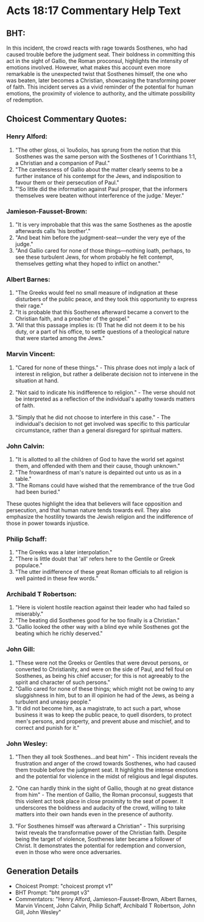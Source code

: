# Acts 18:17 Commentary Help Text

## BHT:
In this incident, the crowd reacts with rage towards Sosthenes, who had caused trouble before the judgment seat. Their boldness in committing this act in the sight of Gallio, the Roman proconsul, highlights the intensity of emotions involved. However, what makes this account even more remarkable is the unexpected twist that Sosthenes himself, the one who was beaten, later becomes a Christian, showcasing the transforming power of faith. This incident serves as a vivid reminder of the potential for human emotions, the proximity of violence to authority, and the ultimate possibility of redemption.

## Choicest Commentary Quotes:
### Henry Alford:
1. "The other gloss, οἱ Ἰουδαῖοι, has sprung from the notion that this Sosthenes was the same person with the Sosthenes of 1 Corinthians 1:1, a Christian and a companion of Paul."
2. "The carelessness of Gallio about the matter clearly seems to be a further instance of his contempt for the Jews, and indisposition to favour them or their persecution of Paul."
3. "‘So little did the information against Paul prosper, that the informers themselves were beaten without interference of the judge.’ Meyer."

### Jamieson-Fausset-Brown:
1. "It is very improbable that this was the same Sosthenes as the apostle afterwards calls 'his brother'." 
2. "And beat him before the judgment-seat—under the very eye of the judge." 
3. "And Gallio cared for none of those things—nothing loath, perhaps, to see these turbulent Jews, for whom probably he felt contempt, themselves getting what they hoped to inflict on another."

### Albert Barnes:
1. "The Greeks would feel no small measure of indignation at these disturbers of the public peace, and they took this opportunity to express their rage." 
2. "It is probable that this Sosthenes afterward became a convert to the Christian faith, and a preacher of the gospel."
3. "All that this passage implies is: (1) That he did not deem it to be his duty, or a part of his office, to settle questions of a theological nature that were started among the Jews."

### Marvin Vincent:
1. "Cared for none of these things." - This phrase does not imply a lack of interest in religion, but rather a deliberate decision not to intervene in the situation at hand.

2. "Not said to indicate his indifference to religion." - The verse should not be interpreted as a reflection of the individual's apathy towards matters of faith.

3. "Simply that he did not choose to interfere in this case." - The individual's decision to not get involved was specific to this particular circumstance, rather than a general disregard for spiritual matters.

### John Calvin:
1. "It is allotted to all the children of God to have the world set against them, and offended with them and their cause, though unknown."
2. "The frowardness of man's nature is depainted out unto us as in a table."
3. "The Romans could have wished that the remembrance of the true God had been buried."

These quotes highlight the idea that believers will face opposition and persecution, and that human nature tends towards evil. They also emphasize the hostility towards the Jewish religion and the indifference of those in power towards injustice.

### Philip Schaff:
1. "The Greeks was a later interpolation."
2. "There is little doubt that 'all' refers here to the Gentile or Greek populace."
3. "The utter indifference of these great Roman officials to all religion is well painted in these few words."

### Archibald T Robertson:
1. "Here is violent hostile reaction against their leader who had failed so miserably."
2. "The beating did Sosthenes good for he too finally is a Christian."
3. "Gallio looked the other way with a blind eye while Sosthenes got the beating which he richly deserved."

### John Gill:
1. "These were not the Greeks or Gentiles that were devout persons, or converted to Christianity, and were on the side of Paul, and fell foul on Sosthenes, as being his chief accuser; for this is not agreeably to the spirit and character of such persons."
2. "Gallio cared for none of these things; which might not be owing to any sluggishness in him, but to an ill opinion he had of the Jews, as being a turbulent and uneasy people."
3. "It did not become him, as a magistrate, to act such a part, whose business it was to keep the public peace, to quell disorders, to protect men's persons, and property, and prevent abuse and mischief, and to correct and punish for it."

### John Wesley:
1. "Then they all took Sosthenes...and beat him" - This incident reveals the frustration and anger of the crowd towards Sosthenes, who had caused them trouble before the judgment seat. It highlights the intense emotions and the potential for violence in the midst of religious and legal disputes.

2. "One can hardly think in the sight of Gallio, though at no great distance from him" - The mention of Gallio, the Roman proconsul, suggests that this violent act took place in close proximity to the seat of power. It underscores the boldness and audacity of the crowd, willing to take matters into their own hands even in the presence of authority.

3. "For Sosthenes himself was afterward a Christian" - This surprising twist reveals the transformative power of the Christian faith. Despite being the target of violence, Sosthenes later became a follower of Christ. It demonstrates the potential for redemption and conversion, even in those who were once adversaries.


## Generation Details
- Choicest Prompt: "choicest prompt v1"
- BHT Prompt: "bht prompt v3"
- Commentators: "Henry Alford, Jamieson-Fausset-Brown, Albert Barnes, Marvin Vincent, John Calvin, Philip Schaff, Archibald T Robertson, John Gill, John Wesley"

